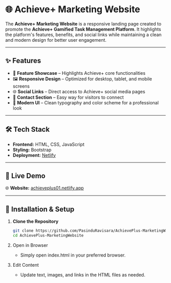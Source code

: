# 🌐 Achieve+ Marketing Website

The **Achieve+ Marketing Website** is a responsive landing page created to promote the **Achieve+ Gamified Task Management Platform**. It highlights the platform's features, benefits, and social links while maintaining a clean and modern design for better user engagement.

---

## ✨ Features

- 🎯 **Feature Showcase** – Highlights Achieve+ core functionalities
- 🖼 **Responsive Design** – Optimized for desktop, tablet, and mobile screens
- 🌐 **Social Links** – Direct access to Achieve+ social media pages
- 📩 **Contact Section** – Easy way for visitors to connect
- 🎨 **Modern UI** – Clean typography and color scheme for a professional look

---

## 🛠 Tech Stack

- **Frontend:** HTML, CSS, JavaScript  
- **Styling:** Bootstrap 
- **Deployment:** [Netlify](https://achieveplus01.netlify.app)

---

## 🚀 Live Demo

🌐 **Website:** [achieveplus01.netlify.app](https://achieveplus01.netlify.app)  

---

## 🚀 Installation & Setup

1. **Clone the Repository**
   ```bash
   git clone https://github.com/PasinduRavisara/AchievePlus-MarketingWebsite.git
   cd AchievePlus-MarketingWebsite
2. Open in Browser
    - Simply open index.html in your preferred browser.

3. Edit Content
    - Update text, images, and links in the HTML files as needed.
